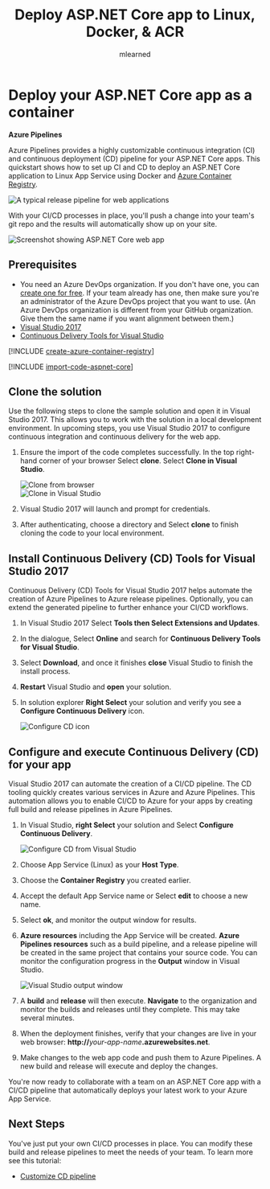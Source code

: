﻿---
title: Deploy ASP.NET Core app to Linux, Docker, & ACR
description: Set up a CI build for your ASP.NET Core app to Linux App Service using Azure Pipelines
ms.author: mlearned
author: mlearned
ms.assetid: EF5F37B7-774B-410C-8A82-83F722EF9692
ms.custom: "mvc, seodec18"
ms.date: 12/07/2018
monikerRange: 'azure-devops'
---

# Deploy your ASP.NET Core app as a container

**Azure Pipelines**

Azure Pipelines provides a highly customizable continuous integration (CI) and continuous deployment (CD) pipeline for your ASP.NET Core apps. This quickstart shows how to set up CI and CD to deploy an ASP.NET Core application to Linux App Service using Docker and [Azure Container Registry](/azure/container-registry/).

![A typical release pipeline for web applications](media/aspnet-core-to-acr/cicddockerflow.png)

With your CI/CD processes in place, you'll push a change into your team's git repo and the results will automatically show up on your site.

![Screenshot showing ASP.NET Core web app](media/aspnet-core-to-windows-vm/cicd-get-started-dotnetcore-sample.png)

## Prerequisites

- You need an Azure DevOps organization. If you don't have one, you can [create one for free](https://go.microsoft.com/fwlink/?LinkId=307137). If your team already has one, then make sure you're an administrator of the Azure DevOps project that you want to use. (An Azure DevOps organization is different from your GitHub organization. Give them the same name if you want alignment between them.)
- [Visual Studio 2017](https://visualstudio.microsoft.com/downloads/)
- [Continuous Delivery Tools for Visual Studio](https://marketplace.visualstudio.com/items?itemName=VSIDEDevOpsMSFT.ContinuousDeliveryToolsforVisualStudio)

[!INCLUDE [create-azure-container-registry](../../../apps/includes/create-azure-container-registry.md)]

[!INCLUDE [import-code-aspnet-core](../../../apps/includes/import-code-aspnet-core-docker.md)]

## Clone the solution

Use the following steps to clone the sample solution and open it in Visual Studio 2017. This allows you to work with the solution in a local development environment. In upcoming steps, you use Visual Studio 2017 to configure continuous integration and continuous delivery for the web app.

1.  Ensure the import of the code completes successfully. In the top right-hand corner of your browser Select **clone**. Select **Clone in Visual Studio**.

    ![Clone from browser](media/aspnet-core-to-acr/clone.png)  
    ![Clone in Visual Studio](media/aspnet-core-to-acr/cloneinvs.png)

2.  Visual Studio 2017 will launch and prompt for credentials.
3.  After authenticating, choose a directory and Select **clone** to finish cloning the code to your local environment.

## Install Continuous Delivery (CD) Tools for Visual Studio 2017

Continuous Delivery (CD) Tools for Visual Studio 2017 helps automate the creation of Azure Pipelines to Azure release pipelines. Optionally, you can extend the generated pipeline to further enhance your CI/CD workflows.

1.  In Visual Studio 2017 Select **Tools then Select Extensions and Updates**.
2.  In the dialogue, Select **Online** and search for **Continuous Delivery Tools for Visual Studio**.
3.  Select **Download**, and once it finishes **close** Visual Studio to finish the install process.
4.  **Restart** Visual Studio and **open** your solution.
5.  In solution explorer **Right Select** your solution and verify you see a **Configure Continuous Delivery** icon.

    ![Configure CD icon](media/aspnet-core-to-acr/vsconfigcdicon.png)

## Configure and execute Continuous Delivery (CD) for your app

Visual Studio 2017 can automate the creation of a CI/CD pipeline. The CD tooling quickly creates various services in Azure and Azure Pipelines. This automation allows you to enable CI/CD to Azure for your apps by creating full build and release pipelines in Azure Pipelines.

1.  In Visual Studio, **right Select** your solution and Select **Configure Continuous Delivery**.

    ![Configure CD from Visual Studio](media/aspnet-core-to-acr/vsconfigurecd.png)

2.  Choose App Service (Linux) as your **Host Type**.
3.  Choose the **Container Registry** you created earlier.
4.  Accept the default App Service name or Select **edit** to choose a new name.
5.  Select **ok**, and monitor the output window for results.
6.  **Azure resources** including the App Service will be created. **Azure Pipelines resources** such as a build pipeline, and a release pipeline will be created in the same project that contains your source code. You can monitor the configuration progress in the **Output** window in Visual Studio.

    ![Visual Studio output window](media/aspnet-core-to-acr/vsoutputs.png)

7.  A **build** and **release** will then execute. **Navigate** to the organization and monitor the builds and releases until they complete. This may take several minutes.
8.  When the deployment finishes, verify that your changes are live in your web browser: **http://**<em>your-app-name</em>**.azurewebsites.net**.
9.  Make changes to the web app code and push them to Azure Pipelines. A new build and release will execute and deploy the changes.

You're now ready to collaborate with a team on an ASP.NET Core app with a CI/CD pipeline that automatically deploys your latest work to your Azure App Service.

## Next Steps

You've just put your own CI/CD processes in place. You can modify these build and release pipelines to meet the needs of your team. To learn more see this tutorial:

- [Customize CD pipeline](../../../release/define-multistage-release-process.md)
